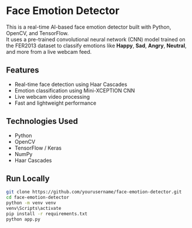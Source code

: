 # Face Emotion Detector

This is a real-time AI-based face emotion detector built with Python, OpenCV, and TensorFlow.  
It uses a pre-trained convolutional neural network (CNN) model trained on the FER2013 dataset to classify emotions like **Happy**, **Sad**, **Angry**, **Neutral**, and more from a live webcam feed.

## Features
- Real-time face detection using Haar Cascades
- Emotion classification using Mini-XCEPTION CNN
- Live webcam video processing
- Fast and lightweight performance

## Technologies Used
- Python
- OpenCV
- TensorFlow / Keras
- NumPy
- Haar Cascades

## Run Locally
```bash
git clone https://github.com/yourusername/face-emotion-detector.git
cd face-emotion-detector
python -m venv venv
venv\Scripts\activate
pip install -r requirements.txt
python app.py
